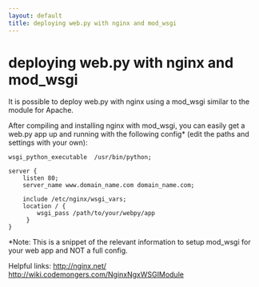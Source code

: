 ```yaml
---
layout: default
title: deploying web.py with nginx and mod_wsgi
---
```


# deploying web.py with nginx and mod_wsgi

It is possible to deploy web.py with nginx using a mod_wsgi similar to the module for Apache.

After compiling and installing nginx with mod_wsgi, you can easily get a web.py app up and running with the following config* (edit the paths and settings with your own):


    wsgi_python_executable  /usr/bin/python;

    server {
        listen 80;
        server_name www.domain_name.com domain_name.com;

        include /etc/nginx/wsgi_vars;
        location / {
            wsgi_pass /path/to/your/webpy/app     
         }
    }

*Note: This is a snippet of the relevant information to setup mod_wsgi for your web app and NOT a full config.

Helpful links:
http://nginx.net/
http://wiki.codemongers.com/NginxNgxWSGIModule
